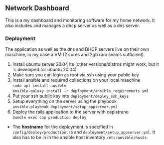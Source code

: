 ## Network Dashboard

This is a my dashboard and monitoring software for my home network.
It also includes and manages a dhcp server as well as a dns server.

### Deployment

The application as well as the dns and DHCP servers live on their own maschine, in my case a VM (2 cores and 2gb ram seams sufficient). 

1. Install ubuntu server 20.04 lts (other versions/distros might work, but it´s developed for ubuntu 20.04)
2. Make sure you can login as root via ssh using your public key
3. Install ansible and required collections on your local maschine  
  `sudo apt install ansible`  
  `ansible-galaxy install -r deployment/ansible_requirements.yml`
4. Put your ssh public key into `deployment/deploy_ssh_keys`
5. Setup everything on the server using the playbook  
  `ansible-playbook deployment/setup_appserver.yml`
6. Deploy the rails application to the server with capistrano  
  `bundle exec cap production deploy`
   
* The **hostname** for the deployment is specified in `config/deploy/production.rb` and `deployment/setup_appserver.yml`.
  It also has to be in in the ansible host inventory `/etc/ansible/hosts`.
